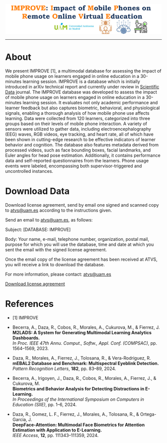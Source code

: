 ![Sin titulo](https://github.com/alvarobj/improve/blob/main/Images/improve_icon.png)
***
# About
We present IMPROVE [1], a multimodal database for assessing the impact of mobile phone usage on learners engaged in online education in a 30-minutes learning session. IMPROVE is a database which is initially introduced in arXiv technical report and currently under review in [Scientific Data](https://www.nature.com/sdata/) journal.
The IMPROVE database was developed to assess the impact of mobile phone usage on learners engaged in online education in a 30-minutes learning session. It evaluates not only academic performance and learner feedback but also captures biometric, behavioral, and physiological signals, enabling a thorough analysis of how mobile phone use affects learning. Data were collected from 120 learners, categorized into three groups based on their levels of mobile phone interaction. A variety of sensors were utilized to gather data, including electroencephalography (EEG) waves, RGB videos, eye tracking, and heart rate, all of which have been shown in cutting-edge research to be effective indicators of learner behavior and cognition. The database also features metadata derived from processed videos, such as face bounding boxes, facial landmarks, and Euler angles for head pose estimation. Additionally, it contains performance data and self-reported questionnaires from the learners. Phone usage events were labeled, encompassing both supervisor-triggered and uncontrolled instances.

# Download Data
Download license agreement, send by email one signed and scanned copy to atvs@uam.es according to the instructions given.


Send an email to atvs@uam.es, as follows:

Subject: [DATABASE: IMPROVE]


Body: Your name, e-mail, telephone number, organization, postal mail, purpose for which you will use the database, time and date at which you sent the email with the signed license agreement.


Once the email copy of the license agreement has been received at ATVS, you will receive a link to download the database.


For more information, please contact: atvs@uam.es

 [Download license agreement](https://github.com/alvarobj/improve/blob/main/License/IMPROVE_License_Agreement.pdf)

 # References
 - [1] IMPROVE
 - Becerra, A., Daza, R., Cobos, R., Morales, A., Cukurova, M., & Fierrez, J.  
  **M2LADS: A System for Generating Multimodal Learning Analytics Dashboards.**  
  *In Proc. IEEE 47th Annu. Comput., Softw., Appl. Conf. (COMPSAC)*, pp. 1564–1569, 2023.

- Daza, R., Morales, A., Fierrez, J., Tolosana, R., & Vera-Rodriguez, R.  
  **mEBAL2 Database and Benchmark: Multispectral Eyeblink Detection.**  
  *Pattern Recognition Letters*, **182**, pp. 83–89, 2024.

- Becerra, A., Irigoyen, J., Daza, R., Cobos, R., Morales, A., Fierrez, J., & Cukurova, M.  
  **Biometrics and Behavior Analysis for Detecting Distractions in E-Learning.**  
  *In Proceedings of the International Symposium on Computers in Education (SIIE)*, pp. 1–6, 2024.

- Daza, R., Gomez, L. F., Fierrez, J., Morales, A., Tolosana, R., & Ortega-Garcia, J.  
  **DeepFace-Attention: Multimodal Face Biometrics for Attention Estimation with Application to E-Learning.**  
  *IEEE Access*, **12**, pp. 111343–111359, 2024.

